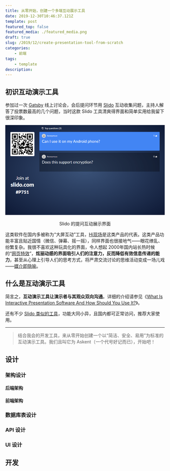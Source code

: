 ```yaml
---
title: 从零开始，创建一个多端互动展示工具
date: 2019-12-30T10:46:37.121Z
template: post
featured_top: false
featured_media: ./featured_media.png
draft: true
slug: /2019/12/create-presentation-tool-from-scratch
categories: 
    - 前端
tags:
    - template
description: 
---
```


<!-- endExcerpt -->

## 初识互动演示工具

参加过一次 [Gatsby](https://www.gatsbyjs.org/) 线上讨论会，会后提问环节用 [Slido](https://www.sli.do/) 互动收集问题，主持人解答了投票数最高的几个问题，当时这款 Slido 工具清爽得界面和简单实用给我留下很深印象。

![Slido 的提问互动展示界面](./event-pesent-mode.png)

<center>Slido 的提问互动展示界面</center>  

这类软件在国内多被称为“大屏互动”工具，[Hi现场](https://www.hixianchang.com)是这类产品的代表。这类产品功能丰富且贴近国情（微信、弹幕、摇一摇），同样界面也很接地气——眼花缭乱、纷繁复杂。我很不喜欢这种玩具化的界面，令人想起 2000年国内站长热时候的“[网页特效](https://museum.berlinchan.com/2003/08/16/star-land-v2/#%E5%8F%8D%E6%80%9D)”，**炫丽动感的界面吸引人们的注意力，反而降低有效信息传递的能力**，甚至从心理上引导人们的思考方式，将严肃交流讨论的思维活动变成一场儿戏——[媒介即隐喻](https://www.zhihu.com/question/39259317)。

## 什么是互动演示工具

简言之，**互动演示工具让演示者与其观众双向沟通**。详细的介绍请参见《[What Is Interactive Presentation Software And How Should You Use It?](https://ahaslides.com/blog/what-is-interactive-presentation-software-and-how-should-you-use-it/)》。

还有不少 [Slido 类似的工具](https://alternativeto.net/software/sli-do/)，功能大同小异，且国内都可正常访问，推荐大家使用。

---

> 结合我会的开发工具，来从零开始创建一个以“简洁、安全、易用”为标准的互动演示工具。我们且叫它为 Askent（一个代号好记而已），开始吧！

## 设计

### 架构设计
#### 后端架构
#### 前端架构
### 数据库表设计
### API 设计
### UI 设计

## 开发
